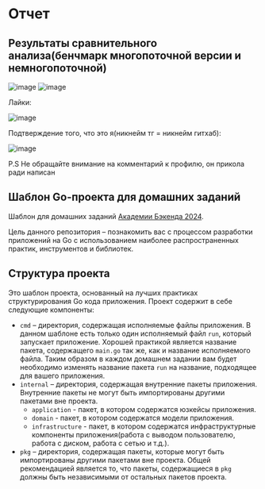 # Отчет
## Результаты сравнительного анализа(бенчмарк многопоточной версии и немногопоточной)
![image](https://github.com/user-attachments/assets/49aa3ecc-13d2-4702-b152-6026ebb12bef)
![image](https://github.com/user-attachments/assets/48671d0c-ccaa-4714-b741-9895f641ca6a)

Лайки:

![image](https://github.com/user-attachments/assets/3ef96ff4-cbd3-456a-a83f-2d5ac0b05d3c)

Подтверждение того, что это я(никнейм тг = никнейм гитхаб):

![image](https://github.com/user-attachments/assets/d63ff201-7014-48ce-8cfd-4e1c6f62f813)

P.S Не обращайте внимание на комментарий к профилю, он прикола ради написан
## Шаблон Go-проекта для домашних заданий

Шаблон для домашних заданий [Академии Бэкенда 2024](https://edu.tinkoff.ru/all-activities/courses/870efa9d-7067-4713-97ae-7db256b73eab).

Цель данного репозитория – познакомить вас с процессом разработки приложений на Go с использованием наиболее распространенных практик, инструментов и библиотек.

## Структура проекта

Это шаблон проекта, основанный на лучших практиках структурирования Go кода приложения. Проект содержит в себе следующие компоненты:

- `cmd` – директория, содержащая исполняемые файлы приложения. В данном шаблоне есть только один исполняемый файл `run`, который запускает приложение. Хорошей практикой является название пакета, содержащего `main.go` так же, как и название исполняемого файла. Таким образом в каждом домашнем задании вам будет необходимо изменять название пакета `run` на название, подходящее для вашего приложения.
- `internal` – директория, содержащая внутренние пакеты приложения. Внутренние пакеты не могут быть импортированы другими пакетами вне проекта.
  - `application` - пакет, в котором содержатся юзкейсы приложения.
  - `domain` - пакет, в котором содержатся модели приложения.
  - `infrastructure` - пакет, в котором содержатся инфраструктурные компоненты приложения(работа с выводом пользователю, работа с диском, работа с сетью и т.д.).
- `pkg` – директория, содержащая пакеты, которые могут быть импортированы другими пакетами вне проекта. Общей рекомендацией является то, что пакеты, содержащиеся в `pkg` должны быть независимыми от остальных пакетов проекта.
